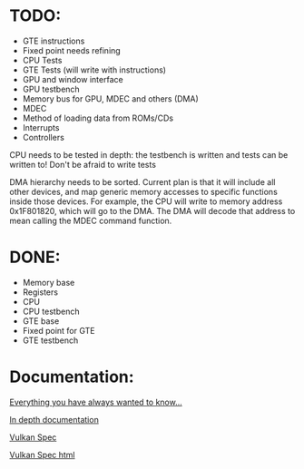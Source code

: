 # TODO:

* GTE instructions
* Fixed point needs refining
* CPU Tests
* GTE Tests (will write with instructions)
* GPU and window interface
* GPU testbench
* Memory bus for GPU, MDEC and others (DMA)
* MDEC
* Method of loading data from ROMs/CDs
* Interrupts
* Controllers

CPU needs to be tested in depth: the testbench is written and tests can be written to! Don't be afraid to write tests

DMA hierarchy needs to be sorted. Current plan is that it will include all other devices, and map generic memory accesses to specific functions inside those devices.
For example, the CPU will write to memory address 0x1F801820, which will go to the DMA. The DMA will decode that address to mean calling the MDEC command function.


# DONE:

* Memory base
* Registers
* CPU
* CPU testbench
* GTE base
* Fixed point for GTE
* GTE testbench


# Documentation:

[Everything you have always wanted to know...](http://gamehacking.org/faqs/PSX.pdf)

[In depth documentation](http://problemkaputt.de/psx-spx.htm)

[Vulkan Spec](https://www.khronos.org/registry/vulkan/specs/1.0/pdf/vkspec.pdf)

[Vulkan Spec html](https://www.khronos.org/registry/vulkan/specs/1.0/xhtml/vkspec.html)
